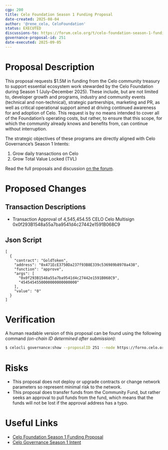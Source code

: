 ```yaml
---
cgp: 200
title: Celo Foundation Season 1 Funding Proposal
date-created: 2025-08-04
author: '@rene_celo, CeloFoundation'
status: EXECUTED
discussions-to: https://forum.celo.org/t/celo-foundation-season-1-funding-proposal
governance-proposal-id: 251
date-executed: 2025-09-05
---
```

 
# Proposal Description

This proposal requests $1.5M in funding from the Celo community treasury to support essential ecosystem work stewarded by the Celo Foundation during Season 1 (July–December 2025). These include, but are not limited to, developer growth and programs, industry and community events (technical and non-technical), strategic partnerships, marketing and PR, as well as critical operational support aimed at driving continued awareness for and adoption of Celo. This request is by no means intended to cover all of the Foundation’s operating costs, but rather, to ensure that this scope, for which the community already knows and benefits from, can continue without interruption.

The strategic objectives of these programs are directly aligned with Celo Governance’s Season 1 Intents:

1. Grow daily transactions on Celo
2. Grow Total Value Locked (TVL)

Read the full proposals and discussion [on the forum](https://forum.celo.org/t/celo-foundation-season-1-funding-proposal).

# Proposed Changes

## Transaction Descriptions

- Transaction Approval of 4,545,454.55 CELO Celo Multisign 0x0f293B1548a55a7ba9541d4c27442e1591B068C9

## Json Script
```
[
  {
    "contract": "GoldToken",
    "address": "0x471EcE3750Da237f93B8E339c536989b8978a438",
    "function": "approve",
    "args": [
      "0x0f293B1548a55a7ba9541d4c27442e1591B068C9",
      "4545454550000000000000000"
    ],
    "value": "0"
  }
]
```

# Verification

A human readable version of this proposal can be found using the following command *(on-chain ID determined after submission)*: 

```bash
$ celocli governance:show --proposalID 251 --node https://forno.celo.org
```

# Risks

- This proposal does not deploy or upgrade contracts or change network parameters so represent minimal risk to the network.
- This proposal does transfer funds from the Community Fund, but rather seeks an approval to pull funds from the fund, which means that the funds will not be lost if the approval address has a typo.
 
 
# Useful Links

- [Celo Foundation Season 1 Funding Proposal](https://forum.celo.org/t/celo-foundation-season-1-funding-proposal)
- [Celo Governance Season 1 Intent](https://forum.celo.org/t/celo-governance-season-1-intent)
